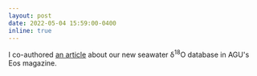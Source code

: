 ```yaml
---
layout: post
date: 2022-05-04 15:59:00-0400
inline: true
---
```


I co-authored <a href="https://eos.org/science-updates/clues-from-the-sea-paint-a-picture-of-earths-water-cycle/">an article</a> about our new seawater δ<sup>18</sup>O database in AGU's Eos magazine.
